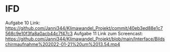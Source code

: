 # IFD
Aufgabe 10 Link: 
https://github.com/Janni344/Klimawandel_Projekt/commit/40eb3ed88e1c7568c9e10f3fa8a0acb44c7f47c3
Aufgabe 11 Link zum Screencast:
https://github.com/Janni344/Klimawandel_Projekt/blob/main/Interface/Bildschirmaufnahme%202022-01-21%20um%2013.54.mp4
